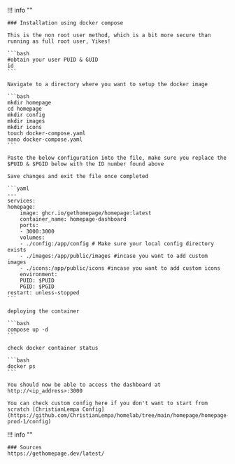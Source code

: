 !!! info ""

    ### Installation using docker compose

    This is the non root user method, which is a bit more secure than running as full root user, Yikes!

    ```bash
    #obtain your user PUID & GUID
    id 
    ```

    Navigate to a directory where you want to setup the docker image

    ```bash
    mkdir homepage
    cd homepage
    mkdir config
    mkdir images
    mkdir icons
    touch docker-compose.yaml
    nano docker-compose.yaml
    ```

    Paste the below configuration into the file, make sure you replace the $PUID & $PGID below with the ID number found above

    Save changes and exit the file once completed

    ```yaml
    ---
    services:
    homepage:
        image: ghcr.io/gethomepage/homepage:latest
        container_name: homepage-dashboard
        ports:
        - 3000:3000
        volumes:
        - ./config:/app/config # Make sure your local config directory exists
        - ./images:/app/public/images #incase you want to add custom images
        - ./icons:/app/public/icons #incase you want to add custom icons
        environment:
        PUID: $PUID
        PGID: $PGID
    restart: unless-stopped
    ```

    deploying the container

    ```bash
    compose up -d
    ```
    
    check docker container status

    ```bash
    docker ps
    ```

    You should now be able to access the dashboard at http://<ip_address>:3000

    You can check custom config here if you don't want to start from scratch [ChristianLempa Config](https://github.com/ChristianLempa/homelab/tree/main/homepage/homepage-prod-1/config)

!!! info ""

    ### Sources
    https://gethomepage.dev/latest/
